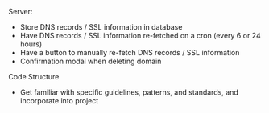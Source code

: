 Server:
- Store DNS records / SSL information in database
- Have DNS records / SSL information re-fetched on a cron (every 6 or 24 hours)
- Have a button to manually re-fetch DNS records / SSL information
- Confirmation modal when deleting domain

Code Structure
- Get familiar with specific guidelines, patterns, and standards, and incorporate into project
